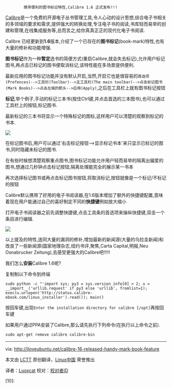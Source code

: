 			携带便利的图书标记特性,Calibre 1.6 正式发布!!!

[Calibre][1]是一个免费的开源电子丛书管理工具,令人心动的设计思想,综合电子书相关的多领域的要求和需求,提供强大的转换处理,专注电子书的阅读,书库轻而易举的创建和管理,在线集成服务等,总而言之,给你真真正正的现代化电子书阅读.

Calibre 已经更新到**1.6**版本,介绍了一个已存在的**图书标记**(book-mark)特性,也有大量的修补和功能增强.

**图书标记**作为一种**暂定**选书的简便方式(重启Calibre,就会失去标记),允许用户标记图书,再点击已标记的图书便取消标记,该特性能在多场景提供便利.

最新应用的图书标记功能并没有默认开启,当然,开启它也是很容易的`首选项(Prefences)-->工具栏(Toolbar)-->主工具栏(The main toolbar)-->点击标记图书(Mark Books)-->点击左端的箭头-->应用(Apply)`,之后在工具栏上就有图书标记按钮

**标记**,举个例子,手动的标记三本书(按住Ctrl键,并点击首选的三本图书),也可以通过工具栏上的按钮,标记图书.

最新标记的三本书将显示一个特殊标记的图标,这样用户可以清楚的观察到标记的书本.

![](http://iloveubuntu.net/pictures_me/calibre%2016%20marking%20books.png)

在标记图书后,用户可以通过'右击标记按钮-->显示标记书本'来只显示已标记的图书,同时隐藏未标记的图书.

在有些时候想清楚观察重点图书,图书标记功能允许用户轻而易举的隔离出偏爱的图书,想通过几秒钟点击标记按钮,隔离处理能完全的展示某一书本

再次选择标记图书或再点击标记图书按钮,将取消标记,按钮就像是一个标记/不标记的按钮

Calibre默认携带了好用的电子书阅读器,在1.6版本增加了额外的快捷键配置,意味着现在用户能通过自己的喜好制定不同的**快捷键**例如放大缩小

打开电子书阅读器之前先调整快捷键,点击工具条的首选项来操纵快捷键,双击一个条目进行编辑.

![](http://iloveubuntu.net/pictures_me/calibre%20font%20size%20shortcut.png)

以上提及的特性,连同大量的漏洞的修补,增加最新的新闻源(大量的乌拉圭新闻)和改良了一些新闻源(国家地理杂志,纽约书评,聚焦,Carta Capital,明报,Neu Osnabrucker Zeitung),去感受更强大的Calibre吧!!!!!

我们怎么**安装**Calibre 1.6呢?

复制制以下命令到终端

	sudo python -c "'import sys; py3 = sys.version_info[0] > 2; u = __import__('urllib.request' if py3 else 'urllib', fromlist=1); exec(u.urlopen('http://status.calibre-ebook.com/linux_installer').read()); main()

按回车键,出现`Enter the installation directory for calibre [/opt]`再按回车键

如果用户通过PPA安装了Calibre,那么请先执行下列命令(在执行以上命令之前).
	
	sudo apt-get remove calibre calibre-bin

--------------------------------------------------------------------------------

via: http://iloveubuntu.net/calibre-16-released-handy-mark-book-feature

本文由 [LCTT](https://github.com/LCTT/TranslateProject) 原创翻译，[Linux中国](http://linux.cn/) 荣誉推出

译者：[Luoxcat](https://github.com/Luoxcat) 校对：[校对者ID](https://github.com/校对者ID)

[1]:http://calibre-ebook.com/
[2]:
[3]:
[4]:
[5]:
[6]:
[7]:
[8]:
[9]:
[10]:
